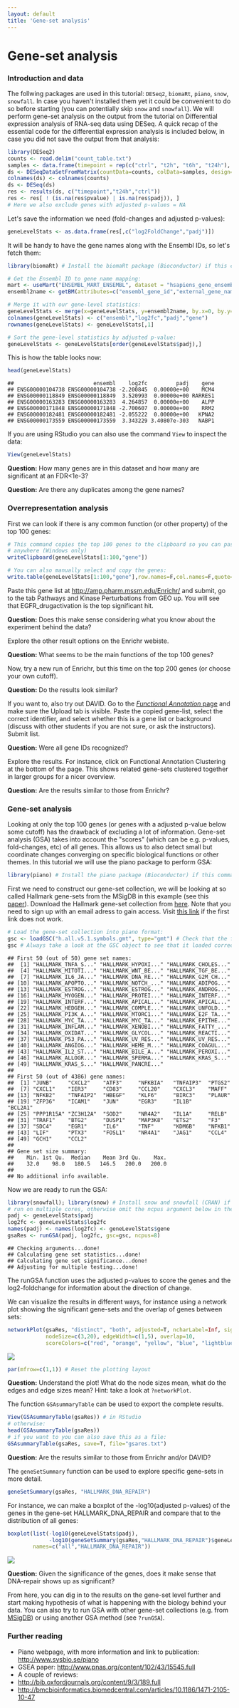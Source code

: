 ```yaml
---		
layout: default		
title: 'Gene-set analysis'		
---		
```

		
# Gene-set analysis

### Introduction and data

The follwing packages are used in this tutorial: `DESeq2`, `biomaRt`, `piano`, `snow`, `snowfall`. In case you haven't installed them yet it could be convenient to do so before starting (you can potentially skip `snow` and `snowfall`). We will perform gene-set analysis on the output from the tutorial on Differential expression analysis of RNA-seq data using DESeq. A quick recap of the essential code for the differential expression analysis is included below, in case you did not save the output from that analysis:

``` r
library(DESeq2)
counts <- read.delim("count_table.txt")
samples <- data.frame(timepoint = rep(c("ctrl", "t2h", "t6h", "t24h"), each=3))
ds <- DESeqDataSetFromMatrix(countData=counts, colData=samples, design=~timepoint)
colnames(ds) <- colnames(counts)
ds <- DESeq(ds)
res <- results(ds, c("timepoint","t24h","ctrl"))
res <- res[ ! (is.na(res$pvalue) | is.na(res$padj)), ] 
# Here we also exclude genes with adjusted p-values = NA
```

Let's save the information we need (fold-changes and adjusted p-values):

``` r
geneLevelStats <- as.data.frame(res[,c("log2FoldChange","padj")])
```

It will be handy to have the gene names along with the Ensembl IDs, so let's fetch them:

``` r
library(biomaRt) # Install the biomaRt package (Bioconductor) if this command does not work

# Get the Ensembl ID to gene name mapping:
mart <- useMart("ENSEMBL_MART_ENSEMBL", dataset = "hsapiens_gene_ensembl", host="www.ensembl.org")
ensembl2name <- getBM(attributes=c("ensembl_gene_id","external_gene_name"),mart=mart)

# Merge it with our gene-level statistics:
geneLevelStats <- merge(x=geneLevelStats, y=ensembl2name, by.x=0, by.y=1, all.x=TRUE)
colnames(geneLevelStats) <- c("ensembl","log2fc","padj","gene")
rownames(geneLevelStats) <- geneLevelStats[,1]

# Sort the gene-level statistics by adjusted p-value:
geneLevelStats <- geneLevelStats[order(geneLevelStats$padj),]
```

This is how the table looks now:

``` r
head(geneLevelStats)
```

    ##                         ensembl    log2fc         padj    gene
    ## ENSG00000104738 ENSG00000104738 -2.200845  0.00000e+00    MCM4
    ## ENSG00000118849 ENSG00000118849  3.520993  0.00000e+00 RARRES1
    ## ENSG00000163283 ENSG00000163283  4.264857  0.00000e+00    ALPP
    ## ENSG00000171848 ENSG00000171848 -2.700607  0.00000e+00    RRM2
    ## ENSG00000182481 ENSG00000182481 -2.055222  0.00000e+00   KPNA2
    ## ENSG00000173559 ENSG00000173559  3.343229 3.40807e-303   NABP1

If you are using RStudio you can also use the command `View` to inspect the data:

``` r
View(geneLevelStats)
```

**Question:** How many genes are in this dataset and how many are significant at an FDR&lt;1e-3?

**Question:** Are there any duplicates among the gene names?

### Overrepresentation analysis

First we can look if there is any common function (or other property) of the top 100 genes:

``` r
# This command copies the top 100 genes to the clipboard so you can paste it 
# anywhere (Windows only)
writeClipboard(geneLevelStats[1:100,"gene"])

# You can also manually select and copy the genes:
write.table(geneLevelStats[1:100,"gene"],row.names=F,col.names=F,quote=F)
```

Paste this gene list at <http://amp.pharm.mssm.edu/Enrichr/> and submit, go to the tab Pathways and Kinase Perturbations from GEO up. You will see that EGFR\_drugactivation is the top significant hit.

**Question:** Does this make sense considering what you know about the experiment behind the data?

Explore the other result options on the Enrichr webiste.

**Question:** What seems to be the main functions of the top 100 genes?

Now, try a new run of Enrichr, but this time on the top 200 genes (or choose your own cutoff).

**Question:** Do the results look similar?

If you want to, also try out DAVID. Go to the [*Functional Annotation* page](https://david-d.ncifcrf.gov/summary.jsp) and make sure the Upload tab is visible. Paste the copied gene-list, select the correct identifier, and select whether this is a gene list or background (discuss with other students if you are not sure, or ask the instructors). Submit list.

**Question:** Were all gene IDs recognized?

Explore the results. For instance, click on Functional Annotation Clustering at the bottom of the page. This shows related gene-sets clustered together in larger groups for a nicer overview.

**Question:** Are the results similar to those from Enrichr?

### Gene-set analysis

Looking at only the top 100 genes (or genes with a adjusted p-value below some cutoff) has the drawback of excluding a lot of information. Gene-set analysis (GSA) takes into account the "scores" (which can be e.g. p-values, fold-changes, etc) of all genes. This allows us to also detect small but coordinate changes converging on specific biological functions or other themes. In this tutorial we will use the piano package to perform GSA:

``` r
library(piano) # Install the piano package (Bioconductor) if this command does not work
```

First we need to construct our gene-set collection, we will be looking at so called Hallmark gene-sets from the MSigDB in this example (see this [paper](http://www.cell.com/cell-systems/abstract/S2405-4712(15)00218-5)). Download the Hallmark gene-set collection from [here](http://software.broadinstitute.org/gsea/msigdb/download_file.jsp?filePath=/resources/msigdb/5.1/h.all.v5.1.symbols.gmt). Note that you need to sign up with an email adress to gain access. Visit [this link](http://software.broadinstitute.org/gsea/msigdb/collections.jsp#H) if the first link does not work.

``` r
# Load the gene-set collection into piano format:
gsc <- loadGSC("h.all.v5.1.symbols.gmt", type="gmt") # Check that the filename matches the file that you downloaded
gsc # Always take a look at the GSC object to see that it loaded correctly
```

    ## First 50 (out of 50) gene set names:
    ##  [1] "HALLMARK_TNFA_S..." "HALLMARK_HYPOXI..." "HALLMARK_CHOLES..."
    ##  [4] "HALLMARK_MITOTI..." "HALLMARK_WNT_BE..." "HALLMARK_TGF_BE..."
    ##  [7] "HALLMARK_IL6_JA..." "HALLMARK_DNA_RE..." "HALLMARK_G2M_CH..."
    ## [10] "HALLMARK_APOPTO..." "HALLMARK_NOTCH_..." "HALLMARK_ADIPOG..."
    ## [13] "HALLMARK_ESTROG..." "HALLMARK_ESTROG..." "HALLMARK_ANDROG..."
    ## [16] "HALLMARK_MYOGEN..." "HALLMARK_PROTEI..." "HALLMARK_INTERF..."
    ## [19] "HALLMARK_INTERF..." "HALLMARK_APICAL..." "HALLMARK_APICAL..."
    ## [22] "HALLMARK_HEDGEH..." "HALLMARK_COMPLE..." "HALLMARK_UNFOLD..."
    ## [25] "HALLMARK_PI3K_A..." "HALLMARK_MTORC1..." "HALLMARK_E2F_TA..."
    ## [28] "HALLMARK_MYC_TA..." "HALLMARK_MYC_TA..." "HALLMARK_EPITHE..."
    ## [31] "HALLMARK_INFLAM..." "HALLMARK_XENOBI..." "HALLMARK_FATTY_..."
    ## [34] "HALLMARK_OXIDAT..." "HALLMARK_GLYCOL..." "HALLMARK_REACTI..."
    ## [37] "HALLMARK_P53_PA..." "HALLMARK_UV_RES..." "HALLMARK_UV_RES..."
    ## [40] "HALLMARK_ANGIOG..." "HALLMARK_HEME_M..." "HALLMARK_COAGUL..."
    ## [43] "HALLMARK_IL2_ST..." "HALLMARK_BILE_A..." "HALLMARK_PEROXI..."
    ## [46] "HALLMARK_ALLOGR..." "HALLMARK_SPERMA..." "HALLMARK_KRAS_S..."
    ## [49] "HALLMARK_KRAS_S..." "HALLMARK_PANCRE..."
    ## 
    ## First 50 (out of 4386) gene names:
    ##  [1] "JUNB"     "CXCL2"    "ATF3"     "NFKBIA"   "TNFAIP3"  "PTGS2"   
    ##  [7] "CXCL1"    "IER3"     "CD83"     "CCL20"    "CXCL3"    "MAFF"    
    ## [13] "NFKB2"    "TNFAIP2"  "HBEGF"    "KLF6"     "BIRC3"    "PLAUR"   
    ## [19] "ZFP36"    "ICAM1"    "JUN"      "EGR3"     "IL1B"     "BCL2A1"  
    ## [25] "PPP1R15A" "ZC3H12A"  "SOD2"     "NR4A2"    "IL1A"     "RELB"    
    ## [31] "TRAF1"    "BTG2"     "DUSP1"    "MAP3K8"   "ETS2"     "F3"      
    ## [37] "SDC4"     "EGR1"     "IL6"      "TNF"      "KDM6B"    "NFKB1"   
    ## [43] "LIF"      "PTX3"     "FOSL1"    "NR4A1"    "JAG1"     "CCL4"    
    ## [49] "GCH1"     "CCL2"    
    ## 
    ## Gene set size summary:
    ##    Min. 1st Qu.  Median    Mean 3rd Qu.    Max. 
    ##    32.0    98.0   180.5   146.5   200.0   200.0 
    ## 
    ## No additional info available.

Now we are ready to run the GSA:

``` r
library(snowfall); library(snow) # Install snow and snowfall (CRAN) if you want to 
# run on multiple cores, otherwise omit the ncpus argument below in the call to runGSA
padj <- geneLevelStats$padj
log2fc <- geneLevelStats$log2fc
names(padj) <- names(log2fc) <- geneLevelStats$gene
gsaRes <- runGSA(padj, log2fc, gsc=gsc, ncpus=8)
```

    ## Checking arguments...done!
    ## Calculating gene set statistics...done!
    ## Calculating gene set significance...done!
    ## Adjusting for multiple testing...done!

The runGSA function uses the adjusted p-values to score the genes and the log2-foldchange for information about the direction of change.

We can visualize the results in different ways, for instance using a network plot showing the significant gene-sets and the overlap of genes between sets:

``` r
networkPlot(gsaRes, "distinct", "both", adjusted=T, ncharLabel=Inf, significance=0.01,
            nodeSize=c(3,20), edgeWidth=c(1,5), overlap=10, 
            scoreColors=c("red", "orange", "yellow", "blue", "lightblue", "lightgreen"))
```

![](images/networkplot-1.png)

``` r
par(mfrow=c(1,1)) # Reset the plotting layout
```

**Question:** Understand the plot! What do the node sizes mean, what do the edges and edge sizes mean? Hint: take a look at `?networkPlot`.

The function `GSAsummaryTable` can be used to export the complete results.

``` r
View(GSAsummaryTable(gsaRes)) # in RStudio
# otherwise:
head(GSAsummaryTable(gsaRes))
# if you want to you can also save this as a file:
GSAsummaryTable(gsaRes, save=T, file="gsares.txt")
```

**Question:** Are the results similar to those from Enrichr and/or DAVID?

The `geneSetSummary` function can be used to explore specific gene-sets in more detail.

``` r
geneSetSummary(gsaRes, "HALLMARK_DNA_REPAIR")
```

For instance, we can make a boxplot of the -log10(adjusted p-values) of the genes in the gene-set HALLMARK\_DNA\_REPAIR and compare that to the distribution of all genes:

``` r
boxplot(list(-log10(geneLevelStats$padj),
             -log10(geneSetSummary(gsaRes,"HALLMARK_DNA_REPAIR")$geneLevelStats)),
        names=c("all","HALLMARK_DNA_REPAIR"))
```

![](images/boxplot-1.png)

**Question:** Given the significance of the genes, does it make sense that DNA-repair shows up as significant?

From here, you can dig in to the results on the gene-set level further and start making hypothesis of what is happening with the biology behind your data. You can also try to run GSA with other gene-set collections (e.g. from [MSigDB](http://software.broadinstitute.org/gsea/msigdb/)) or using another GSA method (see `?runGSA`).

### Further reading

-   Piano webpage, with more information and link to publication: <http://www.sysbio.se/piano>
-   GSEA paper: <http://www.pnas.org/content/102/43/15545.full>
-   A couple of reviews:
-   <http://bib.oxfordjournals.org/content/9/3/189.full>
-   <http://bmcbioinformatics.biomedcentral.com/articles/10.1186/1471-2105-10-47>
